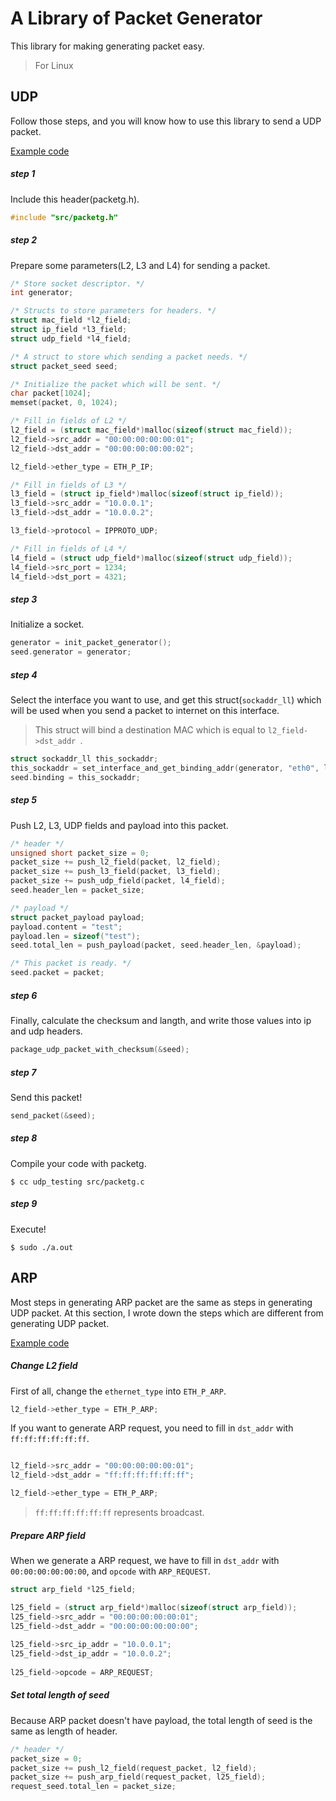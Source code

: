 # A Library of Packet Generator 

This library for making generating packet easy.

> For Linux

## UDP

Follow those steps, and you will know how to use this library to send a UDP packet.

[Example code](https://github.com/YanHaoChen/packetg/blob/master/src/udp_testing.c)

##### step 1

Include this header(packetg.h).

```c
#include "src/packetg.h"
```
##### step 2
Prepare some parameters(L2, L3 and L4) for sending a packet.

```c
/* Store socket descriptor. */
int generator;

/* Structs to store parameters for headers. */
struct mac_field *l2_field;
struct ip_field *l3_field;
struct udp_field *l4_field;

/* A struct to store which sending a packet needs. */
struct packet_seed seed;

/* Initialize the packet which will be sent. */
char packet[1024];
memset(packet, 0, 1024);

/* Fill in fields of L2 */
l2_field = (struct mac_field*)malloc(sizeof(struct mac_field));
l2_field->src_addr = "00:00:00:00:00:01";
l2_field->dst_addr = "00:00:00:00:00:02";

l2_field->ether_type = ETH_P_IP;

/* Fill in fields of L3 */
l3_field = (struct ip_field*)malloc(sizeof(struct ip_field));
l3_field->src_addr = "10.0.0.1";
l3_field->dst_addr = "10.0.0.2";

l3_field->protocol = IPPROTO_UDP;

/* Fill in fields of L4 */
l4_field = (struct udp_field*)malloc(sizeof(struct udp_field));
l4_field->src_port = 1234;
l4_field->dst_port = 4321;
```


##### step 3
Initialize a socket.

```c
generator = init_packet_generator();
seed.generator = generator;
```

##### step 4
Select the interface you want to use, and get this struct(`sockaddr_ll`) which will be used when you send a packet to internet on this interface.

> This struct will bind a destination MAC which is equal to `l2_field->dst_addr `.

```c
struct sockaddr_ll this_sockaddr;
this_sockaddr = set_interface_and_get_binding_addr(generator, "eth0", l2_field);
seed.binding = this_sockaddr;

```
##### step 5
Push L2, L3, UDP fields and payload into this packet.

```c
/* header */
unsigned short packet_size = 0;
packet_size += push_l2_field(packet, l2_field);
packet_size += push_l3_field(packet, l3_field);
packet_size += push_udp_field(packet, l4_field);
seed.header_len = packet_size;

/* payload */
struct packet_payload payload;
payload.content = "test";
payload.len = sizeof("test");
seed.total_len = push_payload(packet, seed.header_len, &payload);

/* This packet is ready. */
seed.packet = packet; 
```

##### step 6

Finally, calculate the checksum and langth, and write those values into ip and udp headers. 

```c
package_udp_packet_with_checksum(&seed);
```

##### step 7
Send this packet!

```c
send_packet(&seed);
```

##### step 8
Compile your code with packetg.

```shell
$ cc udp_testing src/packetg.c
```

##### step 9
Execute!

```shell
$ sudo ./a.out
```

## ARP

Most steps in generating ARP packet are the same as steps in generating UDP packet. At this section, I wrote down the steps which are different from generating UDP packet.

[Example code](https://github.com/YanHaoChen/packetg/blob/master/src/arp_testing.c)

##### Change L2 field

First of all, change the `ethernet_type` into `ETH_P_ARP`. 

```c
l2_field->ether_type = ETH_P_ARP;
```
If you want to generate ARP request, you need to fill in `dst_addr` with `ff:ff:ff:ff:ff:ff`.

```c

l2_field->src_addr = "00:00:00:00:00:01";
l2_field->dst_addr = "ff:ff:ff:ff:ff:ff";

l2_field->ether_type = ETH_P_ARP;
```
> `ff:ff:ff:ff:ff:ff` represents broadcast.

##### Prepare ARP field

When we generate a ARP request, we have to fill in `dst_addr` with `00:00:00:00:00:00`, and `opcode` with `ARP_REQUEST`.

```c
struct arp_field *l25_field;

l25_field = (struct arp_field*)malloc(sizeof(struct arp_field));
l25_field->src_addr = "00:00:00:00:00:01";
l25_field->dst_addr = "00:00:00:00:00:00";
    
l25_field->src_ip_addr = "10.0.0.1";
l25_field->dst_ip_addr = "10.0.0.2";
    
l25_field->opcode = ARP_REQUEST;
```

##### Set total length of seed

Because ARP packet doesn't have payload, the total length of seed is the same as length of header.

```c
/* header */
packet_size = 0;
packet_size += push_l2_field(request_packet, l2_field);
packet_size += push_arp_field(request_packet, l25_field);
request_seed.total_len = packet_size;
```
